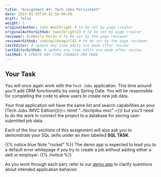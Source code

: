 ```yaml
---
title: "Assignment #4: Tech Jobs Persistent"
date: 2023-01-03T10:42:56-06:00
draft: false
weight: 5
originalAuthor: John Woolbright # to be set by page creator
originalAuthorGitHub: jwoolbright23 # to be set by page creator
reviewer: Kimberly Horan # to be set by the page reviewer
reviewerGitHub: codinglikeagirl42 # to be set by the page reviewer
lastEditor: # update any time edits are made after review
lastEditorGitHub: # update any time edits are made after review
lastMod: # UPDATE ANY TIME CHANGES ARE MADE
---
```


## Your Task

You will once again work with the `Tech Jobs` application. This time around you'll add ORM
functionality by using Spring Data. You will be responsible for completing the code to allow users
to create new job data.

Your final application will have the same list and search capabilities as your [Tech Jobs (MVC Edition)]({{< relref "../techjobs-mvc" >}}) but
you'll need to do the work to connect the project to a database for storing user-submitted job data. 

Each of the four sections of this assignment will also ask you to demonstrate your SQL skills under an item labelled **SQL TASK**.

{{% notice blue Note "rocket" %}}
The demo app is expected to lead you to a default error whitepage if you try to create a job without adding either a skill or employer.
{{% /notice %}}

As you work through each part, refer to our [demo app](https://techjobs-persistent.launchcodelearning.org/) to clarify questions about intended application behavior.

